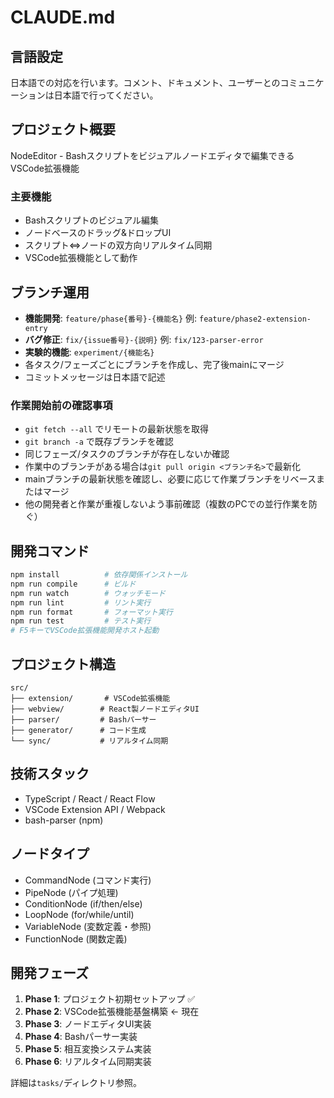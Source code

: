 # CLAUDE.md

## 言語設定
日本語での対応を行います。コメント、ドキュメント、ユーザーとのコミュニケーションは日本語で行ってください。

## プロジェクト概要
NodeEditor - Bashスクリプトをビジュアルノードエディタで編集できるVSCode拡張機能

### 主要機能
- Bashスクリプトのビジュアル編集
- ノードベースのドラッグ&ドロップUI
- スクリプト⇔ノードの双方向リアルタイム同期
- VSCode拡張機能として動作

## ブランチ運用
- **機能開発**: `feature/phase{番号}-{機能名}` 例: `feature/phase2-extension-entry`
- **バグ修正**: `fix/{issue番号}-{説明}` 例: `fix/123-parser-error`
- **実験的機能**: `experiment/{機能名}`
- 各タスク/フェーズごとにブランチを作成し、完了後mainにマージ
- コミットメッセージは日本語で記述

### 作業開始前の確認事項
- `git fetch --all` でリモートの最新状態を取得
- `git branch -a` で既存ブランチを確認
- 同じフェーズ/タスクのブランチが存在しないか確認
- 作業中のブランチがある場合は`git pull origin <ブランチ名>`で最新化
- mainブランチの最新状態を確認し、必要に応じて作業ブランチをリベースまたはマージ
- 他の開発者と作業が重複しないよう事前確認（複数のPCでの並行作業を防ぐ）

## 開発コマンド
```bash
npm install          # 依存関係インストール
npm run compile      # ビルド
npm run watch        # ウォッチモード
npm run lint         # リント実行
npm run format       # フォーマット実行
npm run test         # テスト実行
# F5キーでVSCode拡張機能開発ホスト起動
```

## プロジェクト構造
```
src/
├── extension/       # VSCode拡張機能
├── webview/        # React製ノードエディタUI
├── parser/         # Bashパーサー
├── generator/      # コード生成
└── sync/           # リアルタイム同期
```

## 技術スタック
- TypeScript / React / React Flow
- VSCode Extension API / Webpack
- bash-parser (npm)

## ノードタイプ
- CommandNode (コマンド実行)
- PipeNode (パイプ処理)  
- ConditionNode (if/then/else)
- LoopNode (for/while/until)
- VariableNode (変数定義・参照)
- FunctionNode (関数定義)

## 開発フェーズ
1. **Phase 1**: プロジェクト初期セットアップ ✅
2. **Phase 2**: VSCode拡張機能基盤構築 ← 現在
3. **Phase 3**: ノードエディタUI実装
4. **Phase 4**: Bashパーサー実装
5. **Phase 5**: 相互変換システム実装
6. **Phase 6**: リアルタイム同期実装

詳細は`tasks/`ディレクトリ参照。
